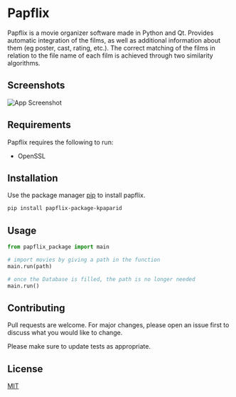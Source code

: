 # Papflix

Papflix is a movie organizer software made in Python and Qt. Provides automatic integration of the films, as well as additional information about them (eg poster, cast, rating, etc.). The correct matching of the films in relation to the file name of each film is achieved through two similarity algorithms.


## Screenshots

![App Screenshot](https://media.giphy.com/media/8HtoWZNgiafYko29Tu/giphy.gif)


## Requirements

Papflix requires the following to run:
- OpenSSL


## Installation

Use the package manager [pip](https://pip.pypa.io/en/stable/) to install papflix.

```bash
pip install papflix-package-kpaparid
```

## Usage

```python
from papflix_package import main

# import movies by giving a path in the function
main.run(path)

# once the Database is filled, the path is no longer needed
main.run()

```
## Contributing
Pull requests are welcome. For major changes, please open an issue first to discuss what you would like to change.

Please make sure to update tests as appropriate.

## License
[MIT](https://choosealicense.com/licenses/mit/)
